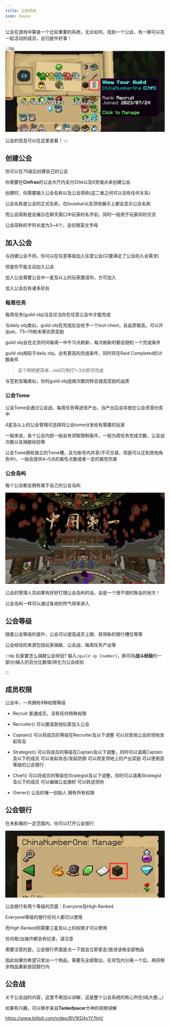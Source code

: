 ```yaml
---
title: 公会系统
icon: house
---
```


公会在游戏中算是一个比较重要的系统，无论如何，找到一个公会、有一群可以在一起活动的成员，总归是件好事！

:::tip
![](/assets/img/guild1.jpg)

公会的信息可以在这里查看！
:::

## 创建公会

你可以在75级后创建自己的公会

你需要在**Cinfras**的公会大厅内支付20le以及6灵魂点来创建公会

创建时，你需要输入公会名称以及公会简称(这二者之间可以没有任何关系)

公会名称是公会的正式名称，在bossbar以及领地展示上都会显示公会名称

而公会简称是会展示在聊天窗口中玩家的名字前，同时一般用于玩家间的交流

公会简称的字符长度为3~4个，且仅限英文字母

## 加入公会

与创建公会不同，你可以在任意等级加入任意公会(只要满足了公会的入会需求)

但是你不能主动加入公会

加入公会需要公会中一星及以上的玩家邀请你，方可加入

加入公会后有诸多好处

### 每周任务

每周任务(guild obj)当且仅当你在任意公会中才能完成

与daily obj类似，guild obj在完成后会给予一个loot chest，且品质极高，可以开出eb、T5~T6粉末等优质奖励

guild obj会在北京时间每周一中午12点刷新，每次刷新时都会随机一个完成条件

guild obj相较于daily obj，会有更高的完成条件，同时存在Raid Completed的计数条件
>这个明明更简单...raid只用打1~3次即可完成

与签到宝箱类似，你的guild obj连做次数同样会提高奖励的品质

### 公会Tome

公会Tome会通过公会战、每周任务等途径产出，当产出后会存放在公会资源仓库中

4星及以上的公会管理可选择将公会tome分发给有需要的玩家

一般来说，各个公会内部一般会有领取限制条件，一般为周任务完成次数、公会战次数以及捐献经验等

公会Tome拥有独立的Tome槽，且为账号内共享(不可交易，但是可以迁到其他角色中)，一般会提供4~5点的属性点数或者一定的属性伤害

### 公会岛屿

每个公会都会拥有属于自己的公会岛屿

![](/assets/img/guildisland.jpg)

公会的管理人员如果有好好打理公会岛屿的话，会是一个很不错的聚会的地方！

公会岛屿一样可以通过各地的热气球来进入

## 公会等级

随着公会等级的提升，公会可以提高成员上限、获得新的银行槽位等等

公会经验的来源包括玩家捐献、公会战、每周任务产出等

:::tip 玩家要怎么捐献公会经验?
输入`/guild xp [number]`，即可将**战斗经验**的一部分(输入的百分比数值)转化为公会经验


:::

## 成员权限

公会中，一共拥有6种权限等级

+ Recruit
  普通成员，没有任何特殊权限

+ Recruiter(<HopeIcon icon="star" />)
  可以邀请其他玩家加入公会

+ Captain(<HopeIcon icon="star" /><HopeIcon icon="star" />)
  可以将成员的等级在Recruiter及以下调整
  可以对其他公会的领地发起攻击

+ Strategist(<HopeIcon icon="star" /><HopeIcon icon="star" /><HopeIcon icon="star" />)
  可以将成员的等级在Captain及以下调整，同时可以请离Captain及以下的成员
  可以发起攻击/发起防御
  可以改变领地上的产出奖励
  可以使用高等级的公会银行

+ Chief(<HopeIcon icon="star" /><HopeIcon icon="star" /><HopeIcon icon="star" /><HopeIcon icon="star" />)
  可以将成员的等级在Strategist及以下调整，同时可以请离Strategist及以下的成员
  可以编辑公会旗帜
  可以转送领地

+ Owner(<HopeIcon icon="star" /><HopeIcon icon="star" /><HopeIcon icon="star" /><HopeIcon icon="star" /><HopeIcon icon="star" />)
  公会的唯一创始人
  拥有所有权限

## 公会银行
在末影箱的一定范围内，你可以打开公会银行

![](/assets/img/guild2.jpg)

公会银行有两个等级的页面：Everyone及High Ranked

Everyone等级的银行任何人都可以使用

而High Ranked则需要三星及以上的权限才可以使用

任何取/出操作都会有纪录，请注意

需要注意的是，公会银行界面是点一下就会立即拿走/放进该格全部物品

因此如果你希望只拿出一个物品，需要先全部取出，在背包内分离一个后，再将剩余物品重新放回银行内

## 公会战

关于公会战的内容，这里不再加以讲解，这是整个公会系统的核心所在(纯大便。。)

如果有兴趣，可以移步来自**Tankofpacer**大神的视频讲解

<https://www.bilibili.com/video/BV1KD4y1Y7hH/>
